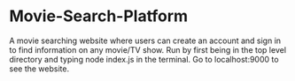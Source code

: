 # Movie-Search-Platform
A movie searching website where users can create an account and sign in to find information on any movie/TV show.
Run by first being in the top level directory and typing node index.js in the terminal.
Go to localhost:9000 to see the website.
